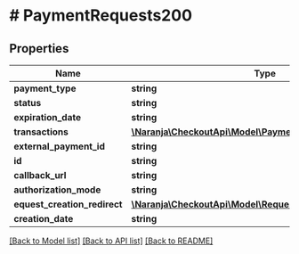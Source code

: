 # # PaymentRequests200

## Properties

Name | Type | Description | Notes
------------ | ------------- | ------------- | -------------
**payment_type** | **string** |  | [optional] 
**status** | **string** |  | [optional] 
**expiration_date** | **string** |  | [optional] 
**transactions** | [**\Naranja\CheckoutApi\Model\PaymentRequestsTransaction[]**](PaymentRequestsTransaction.md) |  | [optional] 
**external_payment_id** | **string** |  | [optional] 
**id** | **string** |  | [optional] 
**callback_url** | **string** |  | [optional] 
**authorization_mode** | **string** |  | [optional] 
**equest_creation_redirect** | [**\Naranja\CheckoutApi\Model\RequestCreationRedirect**](RequestCreationRedirect.md) |  | [optional] 
**creation_date** | **string** |  | [optional] 

[[Back to Model list]](../../README.md#documentation-for-models) [[Back to API list]](../../README.md#documentation-for-api-endpoints) [[Back to README]](../../README.md)


